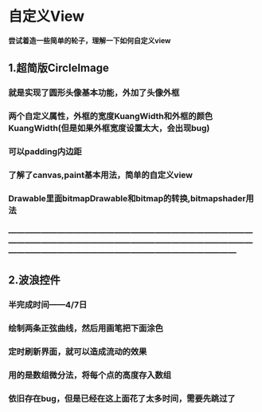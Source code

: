 # 自定义View
#### 尝试着造一些简单的轮子，理解一下如何自定义view
## 1.超简版CircleImage
### 就是实现了圆形头像基本功能，外加了头像外框
### 两个自定义属性，外框的宽度KuangWidth和外框的颜色KuangWidth(但是如果外框宽度设置太大，会出现bug)
### 可以padding内边距
### 了解了canvas,paint基本用法，简单的自定义view
### Drawable里面bitmapDrawable和bitmap的转换,bitmapshader用法
### ————————————————————————————————————————————————————————————————————————————————————————
## 2.波浪控件
### 半完成时间——4/7日
### 绘制两条正弦曲线，然后用画笔把下面涂色
### 定时刷新界面，就可以造成流动的效果
### 用的是数组微分法，将每个点的高度存入数组
### 依旧存在bug，但是已经在这上面花了太多时间，需要先跳过了
